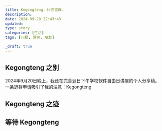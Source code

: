 ```yaml
---
title: Kegongteng，代你留痕。
description:
date: 2024-09-20 22:43:43
updated:
type: story
categories: [生活]
tags: [问题, 博客, 朋友]

_draft: true
---
```


## Kegongteng 之别

2024年9月20日晚上，我还在完善翌日下午学校软件自由日讲座的个人分享稿。一条退群申请吸引了我的注意：Kegongteng

## Kegongteng 之迹

## 等待 Kegongteng
